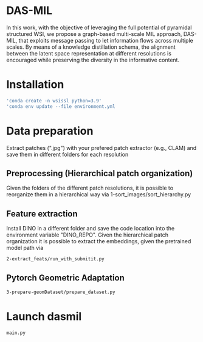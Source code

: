 # DAS-MIL

In this work, with the objective of leveraging the full potential of pyramidal structured WSI, we propose a graph-based multi-scale MIL approach, DAS-MIL, that exploits message passing to let information flows across multiple scales. By means of a knowledge distillation schema, the alignment between the latent space representation at different resolutions is encouraged while preserving the diversity in the informative content.

# Installation

```bash
'conda create -n wsissl python=3.9'
'conda env update --file environment.yml
```

# Data preparation
Extract patches (".jpg") with your prefered patch extractor (e.g., CLAM) and save them in different folders for each resolution
## Preprocessing (Hierarchical  patch organization)
Given the folders of the different patch resolutions, it is possible to reorganize them in a hierarchical way via 1-sort_images/sort_hierarchy.py

## Feature extraction 
Install DINO in a different folder and save the code location into the environment variable "DINO_REPO". Given the hierarchical patch organization it is possible to extract the embeddings, given the pretrained model path via 

```bash
2-extract_feats/run_with_submitit.py
```
## Pytorch Geometric Adaptation

```bash
3-prepare-geomDataset/prepare_dataset.py
```

# Launch dasmil
```bash
main.py
```


